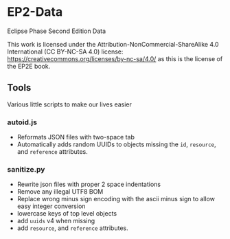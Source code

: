 # EP2-Data
Eclipse Phase Second Edition Data

This work is licensed under the Attribution-NonCommercial-ShareAlike 4.0 International (CC BY-NC-SA 4.0) license: https://creativecommons.org/licenses/by-nc-sa/4.0/ as this is the license of the EP2E book.

## Tools
Various little scripts to make our lives easier

### autoid.js
- Reformats JSON files with two-space tab
- Automatically adds random UUIDs to objects missing the `id`, `resource`, and `reference` attributes.

### sanitize.py
- Rewrite json files with proper 2 space indentations
- Remove any illegal UTF8 BOM
- Replace wrong minus sign encoding with the ascii minus sign to allow easy integer conversion
- lowercase keys of top level objects
- add `uuids` v4 when missing
- add `resource`, and `reference` attributes.

